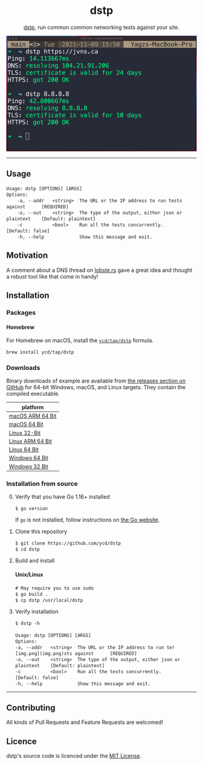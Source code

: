 <div align="center">
<h1>dstp</h1>

[dstp](https://github.com/ycd/dstp), run common common networking tests against your site.

![dstp gif](assets/img.png)

</div>


---

## Usage

```
Usage: dstp [OPTIONS] [ARGS]
Options:
	-a, --addr   <string>  The URL or the IP address to run tests against      [REQUIRED]
	-o, --out    <string>  The type of the output, either json or plaintext    [Default: plaintext] 
	-c           <bool>    Run all the tests concurrently.                     [Default: false]
	-h, --help             Show this message and exit.
```

## Motivation

A comment about a DNS thread
on [lobste.rs](https://lobste.rs/s/qtsklv/how_do_you_tell_if_problem_is_caused_by_dns#c_1nqkdp) gave a great idea and
thought a robust tool like that come in handy!

## Installation

### Packages

#### Homebrew

For Homebrew on macOS, install the [`ycd/tap/dstp`](https://github.com/ycd/homebrew-tap#readme) formula.

```zsh
brew install ycd/tap/dstp
```

### Downloads

Binary downloads of example are available from [the releases section on GitHub](https://github.com/ycd/dstp/releases/)
for 64-bit Windows, macOS, and Linux targets. They contain the compiled executable.

| platform     |
| ----------- | 
| [macOS ARM 64 Bit](https://github.com/ycd/dstp/releases/download/v0.1.2/dstp_0.1.2_darwin_arm64.tar.gz)
| [macOS 64 Bit](https://github.com/ycd/dstp/releases/download/v0.1.2/dstp_0.1.2_darwin_x86_64.tar.gz)
| [Linux 32-Bit](https://github.com/ycd/dstp/releases/download/v0.1.2/dstp_0.1.2_linux_i386.tar.gz)
| [Linux ARM 64 Bit](https://github.com/ycd/dstp/releases/download/v0.1.2/dstp_0.1.2_linux_arm64.tar.gz)
| [Linux 64 Bit](https://github.com/ycd/dstp/releases/download/v0.1.2/dstp_0.1.2_linux_x86_64.tar.gz)
| [Windows 64 Bit](https://github.com/ycd/dstp/releases/download/v0.1.2/dstp_0.1.2_windows_x86_64.zip)
| [Windows 32 Bit](https://github.com/ycd/dstp/releases/download/v0.1.2/dstp_0.1.2_windows_i386.zip)

### Installation from source

0. Verify that you have Go 1.16+ installed

   ```
   $ go version
   ```

   If `go` is not installed, follow instructions on [the Go website](https://golang.org/doc/install).

1. Clone this repository

   ```
   $ git clone https://github.com/ycd/dstp 
   $ cd dstp
   ```

2. Build and install

   #### Unix/Linux
   ```
   # May require you to use sudo
   $ go build .
   $ cp dstp /usr/local/dstp
   ```

3. Verify installation

   ```
   $ dstp -h 

   Usage: dstp [OPTIONS] [ARGS]
   Options:
   -a, --addr   <string>  The URL or the IP address to run te![img.png](img.png)sts against      [REQUIRED]
   -o, --out    <string>  The type of the output, either json or plaintext    [Default: plaintext]
   -c           <bool>    Run all the tests concurrently.                     [Default: false]
   -h, --help             Show this message and exit.
   ```

---

## Contributing

All kinds of Pull Requests and Feature Requests are welcomed!

## Licence

dstp's source code is licenced under the [MIT License](https://choosealicense.com/licenses/mit/).
